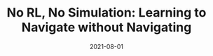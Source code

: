 ---
title: "No RL, No Simulation: Learning to Navigate without Navigating"
collection: publications
permalink: /publication/nrns
excerpt: 'We propose a self-supervised approach called NRNS to learn to navigate from only passive videos of roaming and demonstrate the success of this approach on Image-Goal navigation in unseen environments.'
date: 2021-08-01
venue: arxiv
website: 'https://meerahahn.github.io/nrns'
data: 'https://meerahahn.github.io/nrns/data'
code: 'https://github.com/meera1hahn/NRNS'
citation: 'Meera Hahn, Devendra Chaplot, Shubham Tulsiani, Mustafa Mukadam, James Rehg, Abhinav Gupta. "No RL, No Simulation: Learning to Navigate without Navigating." 2021'
---